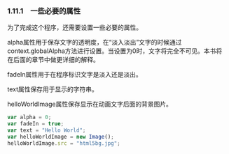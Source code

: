 ### 1.11.1　一些必要的属性

为了完成这个程序，还需要设置一些必要的属性。

alpha属性用于保存文字的透明度，在“淡入淡出”文字的时候通过context.globalAlpha方法进行设置。当设置为0时，文字将完全不可见。本书将在后面的章节中做更详细的解释。

fadeIn属性用于在程序标识文字是淡入还是淡出。

text属性保存用于显示的字符串。

helloWorldImage属性保存显示在动画文字后面的背景图片。

```javascript
var alpha = 0;
var fadeIn = true;
var text = "Hello World";
var helloWorldImage = new Image();
helloWorldImage.src = "html5bg.jpg";
```

